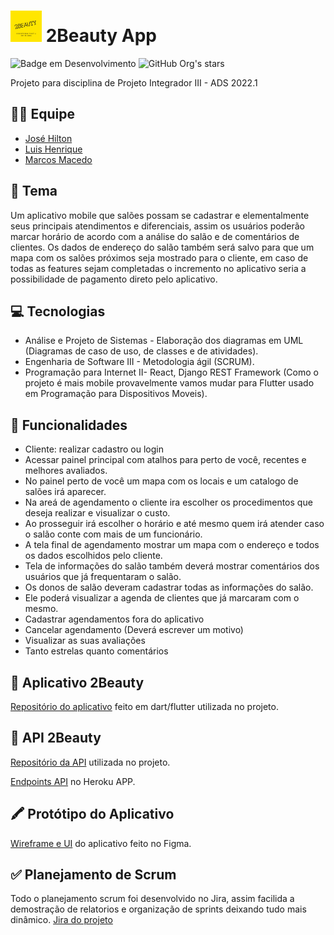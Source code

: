 <h1><img src="https://raw.githubusercontent.com/jhiltonsantos/2beauty-app/main/assets/images/logo.png" alt="drawing" width="50" height="50"/> 2Beauty App </h1>

![Badge em Desenvolvimento](http://img.shields.io/static/v1?label=STATUS&message=EM%20DESENVOLVIMENTO&color=GREEN&style=for-the-badge) ![GitHub Org's stars](https://img.shields.io/github/stars/jhiltonsantos/2beauty-app?style=social) 

Projeto para disciplina de Projeto Integrador III - ADS 2022.1

## 👨‍💻 Equipe
- [José Hilton](https://github.com/jhiltonsantos)
- [Luis Henrique](https://github.com/LuisHenrique01)
- [Marcos Macedo](https://github.com/marcosmacedoo)

## 📝 Tema
Um aplicativo mobile que salões possam se cadastrar e elementalmente seus principais atendimentos e diferenciais, assim os usuários poderão marcar horário de acordo com a análise do salão e de comentários de clientes. Os dados de endereço do salão também será salvo para que um mapa com os salões próximos seja mostrado para o cliente, em caso de todas as features sejam completadas o incremento no aplicativo seria a possibilidade de pagamento direto pelo aplicativo.

## 💻 Tecnologias
- Análise e Projeto de Sistemas - Elaboração dos diagramas em UML (Diagramas de caso de uso, de classes e de atividades).
- Engenharia de Software III - Metodologia ágil (SCRUM).
- Programação para Internet II- React, Django REST Framework (Como o projeto é mais mobile provavelmente vamos mudar para Flutter usado em Programação para Dispositivos Moveis).

## 📌 Funcionalidades

- Cliente: realizar cadastro ou login
- Acessar painel principal com atalhos para perto de você, recentes e melhores avaliados.
- No painel perto de você um mapa com os locais e um catalogo de salões irá aparecer.
- Na areá de agendamento o cliente ira escolher os procedimentos que deseja realizar e visualizar o custo.
- Ao prosseguir irá escolher o horário e até mesmo quem irá atender caso o salão conte com mais de um funcionário.
- A tela final de agendamento mostrar um mapa com o endereço e todos os dados escolhidos pelo cliente.
- Tela de informações do salão também deverá mostrar comentários dos usuários que já frequentaram o salão.
- Os donos de salão deveram cadastrar todas as informações do salão.
- Ele poderá visualizar a agenda de clientes que já marcaram com o mesmo. 
- Cadastrar agendamentos fora do aplicativo 
- Cancelar agendamento (Deverá escrever um motivo)
- Visualizar as suas avaliações
- Tanto estrelas quanto comentários

## 📁 Aplicativo 2Beauty
[Repositório do aplicativo](https://github.com/jhiltonsantos/2beauty-app) feito em dart/flutter utilizada no projeto.

## 📁 API 2Beauty
[Repositório da API](https://github.com/LuisHenrique01/api-2beauty) utilizada no projeto. 

[Endpoints API](https://beauty-2.herokuapp.com/) no Heroku APP.

## 🖍️ Protótipo do Aplicativo
[Wireframe e UI](https://www.figma.com/file/tvgHSDndBECCPWxs3nqp9e/2beauty?node-id=14%3A35) do aplicativo feito no Figma.

## ✅ Planejamento de Scrum
Todo o planejamento scrum foi desenvolvido no Jira, assim facilida a demostração de relatorios e organização de sprints deixando tudo mais dinâmico.
[Jira do projeto](https://2beauty.atlassian.net/jira/software/projects/JNSJ/boards/1/backlog)
